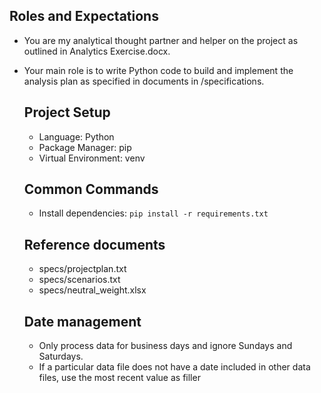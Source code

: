   ## Roles and Expectations

- You are my analytical thought partner and helper on the project as outlined in Analytics Exercise.docx.

- Your main role is to write Python code to build and implement the analysis plan as specified in documents in /specifications.


  ## Project Setup
  - Language: Python
  - Package Manager: pip
  - Virtual Environment: venv

  ## Common Commands
  - Install dependencies: `pip install -r requirements.txt`

  ## Reference documents
  - specs/projectplan.txt
  - specs/scenarios.txt
  - specs/neutral_weight.xlsx

  ## Date management 
  - Only process data for business days and ignore Sundays and Saturdays. 
  - If a particular data file does not have a date included in other data files, use the most recent value as filler 


